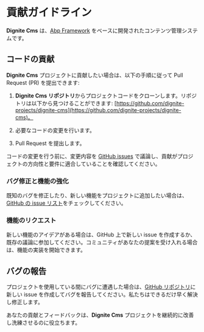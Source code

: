 # 貢献ガイドライン

**Dignite Cms** は、[Abp Framework](https://github.com/abpframework) をベースに開発されたコンテンツ管理システムです。

## コードの貢献

**Dignite Cms** プロジェクトに貢献したい場合は、以下の手順に従って Pull Request (PR) を提出できます:

1. **Dignite Cms リポジトリ**からプロジェクトコードをクローンします。リポジトリは以下から見つけることができます: [https://github.com/dignite-projects/dignite-cms](https://github.com/dignite-projects/dignite-cms)。

2. 必要なコードの変更を行います。

3. Pull Request を提出します。

コードの変更を行う前に、変更内容を [GitHub issues](https://github.com/dignite-projects/dignite-cms/issues) で議論し、貢献がプロジェクトの方向性と要件に適合していることを確認してください。

### バグ修正と機能の強化

既知のバグを修正したり、新しい機能をプロジェクトに追加したい場合は、[GitHub の issue リスト](https://github.com/dignite-projects/dignite-cms/issues)をチェックしてください。

### 機能のリクエスト

新しい機能のアイデアがある場合は、GitHub 上で新しい issue を作成するか、既存の議論に参加してください。コミュニティがあなたの提案を受け入れる場合は、機能の実装を開始できます。

## バグの報告

プロジェクトを使用している間にバグに遭遇した場合は、[GitHub リポジトリ](https://github.com/dignite-projects/dignite-cms/issues/new)に新しい issue を作成してバグを報告してください。私たちはできるだけ早く解決し修正します。

あなたの貢献とフィードバックは、**Dignite Cms** プロジェクトを継続的に改善し洗練させるのに役立ちます。
